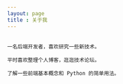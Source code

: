 ```yaml
---
layout: page
title : 关于我
---
```


## 

```
一名后端开发者，喜欢研究一些新技术。

平时喜欢整理个人博客，逛逛技术论坛。

了解一些前端基本概念和 Python 的简单用法。

```



